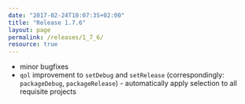 ```yaml
---
date: "2017-02-24T10:07:35+02:00"
title: "Release 1.7.6"
layout: page
permalink: /releases/1_7_6/
resource: true
---
```


* minor bugfixes
* `qol` improvement to `setDebug` and `setRelease` (correspondingly: `packageDebug`, `packageRelease`) - automatically apply selection to all requisite projects
